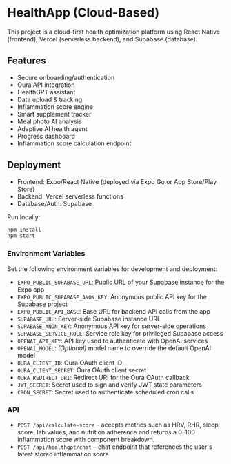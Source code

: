 # HealthApp (Cloud-Based)
This project is a cloud-first health optimization platform using React Native (frontend),
Vercel (serverless backend), and Supabase (database).

## Features
- Secure onboarding/authentication
- Oura API integration
- HealthGPT assistant
- Data upload & tracking
- Inflammation score engine
- Smart supplement tracker
- Meal photo AI analysis
- Adaptive AI health agent
- Progress dashboard
- Inflammation score calculation endpoint

## Deployment
- Frontend: Expo/React Native (deployed via Expo Go or App Store/Play Store)
- Backend: Vercel serverless functions
- Database/Auth: Supabase

Run locally:
```bash
npm install
npm start
```

### Environment Variables

Set the following environment variables for development and deployment:


- `EXPO_PUBLIC_SUPABASE_URL`: Public URL of your Supabase instance for the Expo app
- `EXPO_PUBLIC_SUPABASE_ANON_KEY`: Anonymous public API key for the Supabase project
- `EXPO_PUBLIC_API_BASE`: Base URL for backend API calls from the app
- `SUPABASE_URL`: Server-side Supabase instance URL
- `SUPABASE_ANON_KEY`: Anonymous API key for server-side operations
- `SUPABASE_SERVICE_ROLE`: Service role key for privileged Supabase access
- `OPENAI_API_KEY`: API key used to authenticate with OpenAI services
- `OPENAI_MODEL`: *(Optional)* model name to override the default OpenAI model
- `OURA_CLIENT_ID`: Oura OAuth client ID
- `OURA_CLIENT_SECRET`: Oura OAuth client secret
- `OURA_REDIRECT_URI`: Redirect URI for the Oura OAuth callback
- `JWT_SECRET`: Secret used to sign and verify JWT state parameters
- `CRON_SECRET`: Secret used to authenticate scheduled cron calls
 
### API

- `POST /api/calculate-score` – accepts metrics such as HRV, RHR, sleep score, lab values, and nutrition adherence and returns a 0–100 inflammation score with component breakdown.
- `POST /api/healthgpt/chat` – chat endpoint that references the user's latest stored inflammation score.

